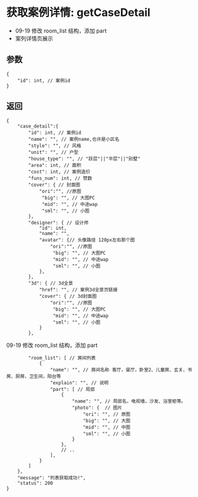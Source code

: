# 获取案例详情: getCaseDetail

- 09-19 修改 room_list 结构，添加 part
- 案列详情页展示

## 参数

    {
        "id": int, // 案例id
    }

## 返回

    {
        "case_detail":{
            "id": int, // 案例id
            "name": "", // 案例name,也许是小区名
            "style": "", // 风格
            "unit": "", // 户型
            "house_type": "", // "跃层"||"平层"||"别墅"
            "area": int, // 面积
            "cost": int, // 案例造价
            "funs_num": int, // 赞数
            "cover": { // 封面图
                "ori":"", //原图
                 "big": "", // 大图PC
                 "mid": "", // 中途wap
                 "sml": "", // 小图
            },
            "designer": { // 设计师
                "id": int,
                "name": "",
                "avatar": {// 头像路径 120px左右那个图
                    "ori":"", //原图
                     "big": "", // 大图PC
                     "mid": "", // 中途wap
                     "sml": "", // 小图
                }, 
            },
            "3d": { // 3d全景
                "href": "", // 案例3d全景页链接
                "cover": { // 3d封面图
                    "ori":"", //原图
                     "big": "", // 大图PC
                     "mid": "", // 中途wap
                     "sml": "", // 小图
                }
            },

09-19 修改 room_list 结构，添加 part

            "room_list": [ // 房间列表
                {
                    "name": "", // 房间名称 客厅，餐厅，卧室2、儿童房、玄关、书房、厨房，卫生间，阳台等
                    "explain": "", // 说明
                    "part": [ // 局部
                        {
                            "name": "", // 局部名，电视墙，沙发、浴室柜等。
                            "photo": {  // 图片
                                "ori": "", // 原图
                                "big": "", // 大图
                                "mid": "", // 中图
                                "sml": "", // 小图
                            }
                        },
                        // ..
                    ],
                }
            ]
        },
        "message": "列表获取成功!",
        "status": 200
    }